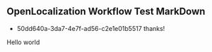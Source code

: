 ## OpenLocalization Workflow Test MarkDown
* 50dd640a-3da7-4e7f-ad56-c2e1e01b5517 
thanks!

Hello world
